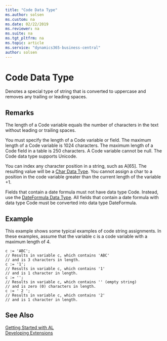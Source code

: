 ```yaml
---
title: "Code Data Type"
ms.author: solsen
ms.custom: na
ms.date: 02/22/2019
ms.reviewer: na
ms.suite: na
ms.tgt_pltfrm: na
ms.topic: article
ms.service: "dynamics365-business-central"
author: solsen
---
```

[//]: # (START>DO_NOT_EDIT)
[//]: # (IMPORTANT:Do not edit any of the content between here and the END>DO_NOT_EDIT.)
[//]: # (Any modifications should be made in the .xml files in the ModernDev repo.)
# Code Data Type
Denotes a special type of string that is converted to uppercase and removes any trailing or leading spaces.




[//]: # (IMPORTANT: END>DO_NOT_EDIT)

## Remarks  
 The length of a Code variable equals the number of characters in the text without leading or trailing spaces.  
  
 You must specify the length of a Code variable or field. The maximum length of a Code variable is 1024 characters. The maximum length of a Code field in a table is 250 characters. A Code variable cannot be null. The Code data type supports Unicode.  
  
 You can index any character position in a string, such as A[65]. The resulting value will be a [Char Data Type](../char/char-data-type.md). You cannot assign a char to a position in the code variable greater than the current length of the variable +1. 
  
 Fields that contain a date formula must not have data type Code. Instead, use the [DateFormula Data Type](../dateformula/dateformula-data-type.md). All fields that contain a date formula with data type Code must be converted into data type DateFormula.  
    
  

## Example  
 This example shows some typical examples of code string assignments. In these examples, assume that the variable c is a code variable with a maximum length of 4.  
  
```  
c := 'ABC';   
// Results in variable c, which contains 'ABC'   
// and is 3 characters in length.  
c := '1';  
// Results in variable c, which contains '1'   
// and is 1 character in length.  
c := '';  
// Results in variable c, which contains '' (empty string)  
// and is zero (0) characters in length.  
c := ' 2 ';  
// Results in variable c, which contains '2'  
// and is 1 character in length.  
```  
  

## See Also
[Getting Started with AL](../../devenv-get-started.md)  
[Developing Extensions](../../devenv-dev-overview.md)  